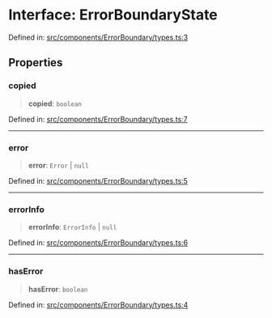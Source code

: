 # Interface: ErrorBoundaryState

Defined in: [src/components/ErrorBoundary/types.ts:3](https://github.com/laruss/react-text-game/blob/9170bd136d7f37dbbee8bf6f71732f065efa0401/packages/ui/src/components/ErrorBoundary/types.ts#L3)

## Properties

### copied

> **copied**: `boolean`

Defined in: [src/components/ErrorBoundary/types.ts:7](https://github.com/laruss/react-text-game/blob/9170bd136d7f37dbbee8bf6f71732f065efa0401/packages/ui/src/components/ErrorBoundary/types.ts#L7)

***

### error

> **error**: `Error` \| `null`

Defined in: [src/components/ErrorBoundary/types.ts:5](https://github.com/laruss/react-text-game/blob/9170bd136d7f37dbbee8bf6f71732f065efa0401/packages/ui/src/components/ErrorBoundary/types.ts#L5)

***

### errorInfo

> **errorInfo**: `ErrorInfo` \| `null`

Defined in: [src/components/ErrorBoundary/types.ts:6](https://github.com/laruss/react-text-game/blob/9170bd136d7f37dbbee8bf6f71732f065efa0401/packages/ui/src/components/ErrorBoundary/types.ts#L6)

***

### hasError

> **hasError**: `boolean`

Defined in: [src/components/ErrorBoundary/types.ts:4](https://github.com/laruss/react-text-game/blob/9170bd136d7f37dbbee8bf6f71732f065efa0401/packages/ui/src/components/ErrorBoundary/types.ts#L4)
